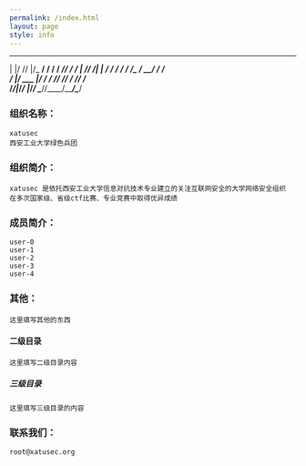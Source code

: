 ```yaml
---
permalink: /index.html
layout: page
style: info
---
```


   _  __ ___  ________  _______ ____________
  | |/ //   |/_  __/ / / / ___// ____/ ____/
  |   // /| | / / / / / /\__ \/ __/ / /     
 /   |/ ___ |/ / / /_/ /___/ / /___/ /___   
/_/|_/_/  |_/_/  \____//____/_____/\____/   

### 组织名称：
    xatusec
    西安工业大学绿色兵团

### 组织简介：
    xatusec 是依托西安工业大学信息对抗技术专业建立的关注互联网安全的大学网络安全组织
    在多次国家级、省级ctf比赛、专业竞赛中取得优异成绩

### 成员简介：
    user-0
    user-1
    user-2
    user-3
    user-4

### 其他：
    这里填写其他的东西

#### 二级目录
    这里填写二级目录内容

##### 三级目录
    这里填写三级目录的内容

### 联系我们：
    root@xatusec.org